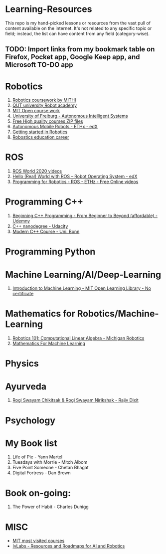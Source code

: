 # Learning-Resources
This repo is my hand-picked lessons or resources from the vast pull of content available on the internet. It's not related to any specific topic or field; instead, the list can have content from any field (category-wise).


## TODO: Import links from my bookmark table on Firefox, Pocket app, Google Keep app, and Microsoft TO-DO app 

# Robotics
1. [Robotics coursework by MITHI](https://github.com/mithi/robotics-coursework)
2. [QUT university Robot academy](https://robotacademy.net.au/) 
3. [MIT Open course work](https://ocw.mit.edu/search/ocwsearch.htm?q=robotics)
4. [University of Freiburg - Autonomous Intelligent Systems](http://ais.informatik.uni-freiburg.de/teaching/ss16/robotics/index_en.php)
5. [Free High quality courses ZIP files](https://www.eng.yale.edu/grablab/roboticscourseware/courses.html)
6. [Autonomous Mobile Robots - ETHx - edX](https://courses.edx.org/courses/course-v1:ETHx+AMRx+2T2020/course/)
7. [Getting started in Robotics](https://people.eecs.berkeley.edu/~pabbeel/cs287-fa19/)
8. [Robostics education career](https://www.reddit.com/r/robotics/comments/kpkne5/how_to_get_started_in_robotics_education_career/)

# ROS
1. [ROS World 2020 videos](https://vimeo.com/showcase/rosworld2020)
2. [Hello (Real) World with ROS – Robot Operating System - edX](https://courses.edx.org/courses/course-v1:DelftX+ROS1x+1T2020/course/)
3. [Programming for Robotics - ROS - ETHz - Free Online videos](https://rsl.ethz.ch/education-students/lectures/ros.html)

# Programming C++
1. [Beginning C++ Programming - From Beginner to Beyond (affordable) - Udemny](https://www.udemy.com/course/beginning-c-plus-plus-programming/)
2. [C++ nanodegree - Udacity](https://www.udacity.com/course/c-plus-plus-nanodegree--nd213)
3. [Modern C++ Course - Uni. Bonn](https://www.ipb.uni-bonn.de/teaching/modern-cpp/)

# Programming Python


# Machine Learning/AI/Deep-Learning
1. [Introduction to Machine Learning - MIT Open Learning Library - No certificate](https://openlearninglibrary.mit.edu/courses/course-v1:MITx+6.036+1T2019/courseware/welcome/6_036_Information_You_Should_Know/)

# Mathematics for Robotics/Machine-Learning
1. [Robotics 101: Computational Linear Algebra - Michigan Robotics](https://github.com/michiganrobotics/rob101)
2. [Mathematics For Machine Learning](https://github.com/mml-book/mml-book.github.io)


# Physics


# Ayurveda
1. [Rogi Swayam Chikitsak & Rogi Swayam Nirikshak - Rajiv Dixit](https://www.amazon.in/gp/product/B073PBQCW6/ref=ppx_yo_dt_b_asin_title_o03_s00?ie=UTF8&psc=1)


# Psychology 


# My Book list
1. Life of Pie - Yann Martel
2. Tuesdays with Morrie - Mitch Albom
3. Five Point Someone - Chetan Bhagat
4. Digital Fortress - Dan Brown

# Book on-going:
1. The Power of Habit - Charles Duhigg


# MISC
- [MIT most visited courses](https://ocw.mit.edu/courses/most-visited-courses/)
- [IvLabs - Resources and Roadmaps for AI and Robotics](https://github.com/IvLabs/resources)

